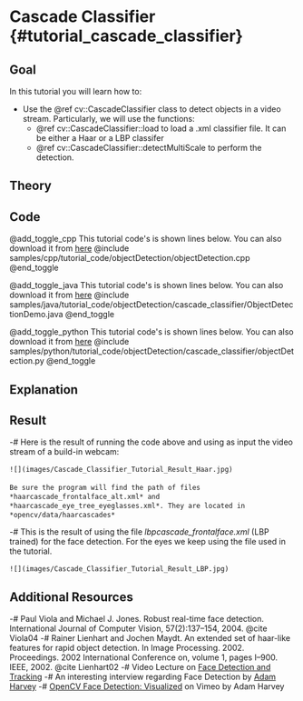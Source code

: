 Cascade Classifier {#tutorial_cascade_classifier}
==================

Goal
----

In this tutorial you will learn how to:

-   Use the @ref cv::CascadeClassifier class to detect objects in a video stream. Particularly, we
    will use the functions:
    -   @ref cv::CascadeClassifier::load to load a .xml classifier file. It can be either a Haar or a LBP classifer
    -   @ref cv::CascadeClassifier::detectMultiScale to perform the detection.

Theory
------

Code
----

@add_toggle_cpp
This tutorial code's is shown lines below. You can also download it from
[here](https://github.com/opencv/opencv/tree/3.4/samples/cpp/tutorial_code/objectDetection/objectDetection.cpp)
@include samples/cpp/tutorial_code/objectDetection/objectDetection.cpp
@end_toggle

@add_toggle_java
This tutorial code's is shown lines below. You can also download it from
[here](https://github.com/opencv/opencv/tree/3.4/samples/java/tutorial_code/objectDetection/cascade_classifier/ObjectDetectionDemo.java)
@include samples/java/tutorial_code/objectDetection/cascade_classifier/ObjectDetectionDemo.java
@end_toggle

@add_toggle_python
This tutorial code's is shown lines below. You can also download it from
[here](https://github.com/opencv/opencv/tree/3.4/samples/python/tutorial_code/objectDetection/cascade_classifier/objectDetection.py)
@include samples/python/tutorial_code/objectDetection/cascade_classifier/objectDetection.py
@end_toggle

Explanation
-----------

Result
------

-#  Here is the result of running the code above and using as input the video stream of a build-in
    webcam:

    ![](images/Cascade_Classifier_Tutorial_Result_Haar.jpg)

    Be sure the program will find the path of files *haarcascade_frontalface_alt.xml* and
    *haarcascade_eye_tree_eyeglasses.xml*. They are located in
    *opencv/data/haarcascades*

-#  This is the result of using the file *lbpcascade_frontalface.xml* (LBP trained) for the face
    detection. For the eyes we keep using the file used in the tutorial.

    ![](images/Cascade_Classifier_Tutorial_Result_LBP.jpg)

Additional Resources
--------------------

-#  Paul Viola and Michael J. Jones. Robust real-time face detection. International Journal of Computer Vision, 57(2):137–154, 2004. @cite Viola04
-#  Rainer Lienhart and Jochen Maydt. An extended set of haar-like features for rapid object detection. In Image Processing. 2002. Proceedings. 2002 International Conference on, volume 1, pages I–900. IEEE, 2002. @cite Lienhart02
-#  Video Lecture on [Face Detection and Tracking](https://www.youtube.com/watch?v=WfdYYNamHZ8)
-#  An interesting interview regarding Face Detection by [Adam
    Harvey](https://web.archive.org/web/20171204220159/http://www.makematics.com/research/viola-jones/)
-#  [OpenCV Face Detection: Visualized](https://vimeo.com/12774628) on Vimeo by Adam Harvey
